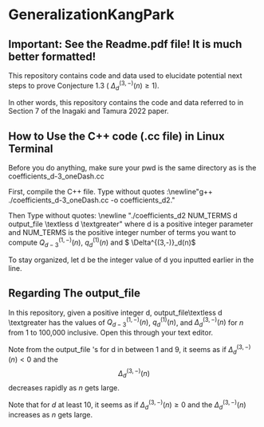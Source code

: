# GeneralizationKangPark

## Important: See the Readme.pdf file! It is much better formatted!

This repository contains code and data used to elucidate potential next steps to prove Conjecture 1.3 ( $\Delta^{(3,-)}_d(n) \geq 1$).

In other words, this repository contains the code and data referred to in Section 7 of the Inagaki and Tamura 2022 paper.

## How to Use the C++ code (.cc file) in Linux Terminal

Before you do anything, make sure your pwd is the same directory as is the coefficients\_d\-3\_oneDash.cc

First, compile the C++ file. Type without quotes :\newline"g++ ./coefficients\_d\-3\_oneDash.cc \-o coefficients\_d2."


Then Type without quotes: \newline "./coefficients\_d2 NUM\_TERMS d output\_file \textless d \textgreater" where d is a positive integer parameter and NUM\_TERMS is the positive integer number of terms you want to compute $Q_{d-3}^{(1, -)}(n)$, $q_{d}^{(1)}(n)$ and $ \Delta^{(3,-)}_d(n)$

To stay organized, let d be the integer value of d you inputted earlier in the line.

## Regarding The output\_file

In this repository, given a positive integer d, output\_file\textless d \textgreater has the values of 
  $Q_{d-3}^{(1, -)}(n)$,
  $q^{(1)}_{d}(n)$,
  and 
  $\Delta^{(3,-)}_{d}(n)$
  for $n$ from 1 to 100,000 inclusive. Open this through your text editor.
  
  Note from the output\_file 's  for d
 in between 1 and 9, it seems as if 
  $\Delta^{(3,-)}_{d}(n) < 0$ and the $$\Delta^{(3,-)}_{d}(n)$$ decreases rapidly as $n$ gets large.

  Note that for $d$ at least 10,
  it seems as if $\Delta^{(3,-)}_{d}(n)\geq 0$ and the $\Delta^{(3,-)}_{d}(n)$ increases as $n$ gets large.
